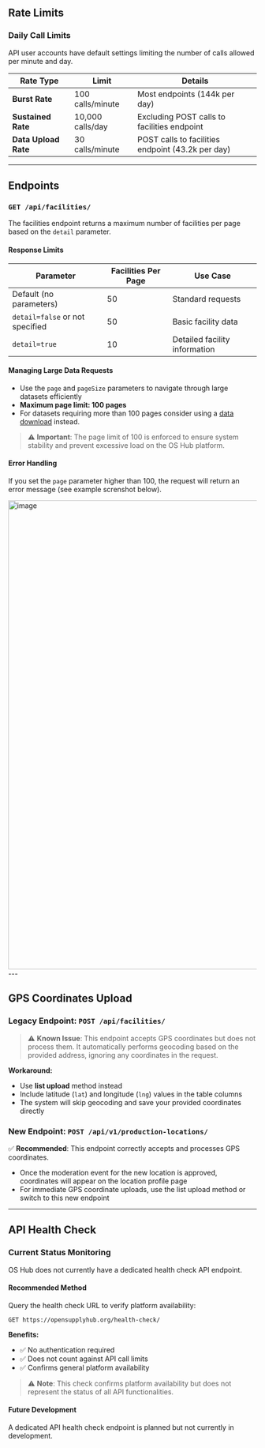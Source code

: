 ## Rate Limits

### Daily Call Limits

API user accounts have default settings limiting the number of calls allowed per minute and day.

| Rate Type | Limit | Details |
|-----------|-------|---------|
| **Burst Rate** | 100 calls/minute | Most endpoints (144k per day) |
| **Sustained Rate** | 10,000 calls/day | Excluding POST calls to facilities endpoint |
| **Data Upload Rate** | 30 calls/minute | POST calls to facilities endpoint (43.2k per day) |

---

## Endpoints

### `GET /api/facilities/`

The facilities endpoint returns a maximum number of facilities per page based on the `detail` parameter.

#### Response Limits

| Parameter | Facilities Per Page | Use Case |
|-----------|-------------------|----------|
| Default (no parameters) | 50 | Standard requests |
| `detail=false` or not specified | 50 | Basic facility data |
| `detail=true` | 10 | Detailed facility information |

#### Managing Large Data Requests

- Use the `page` and `pageSize` parameters to navigate through large datasets efficiently
- **Maximum page limit: 100 pages**
- For datasets requiring more than 100 pages consider using a [data download](https://info.opensupplyhub.org/premium-data-downloads-analysis) instead.

> ⚠️ **Important**: The page limit of 100 is enforced to ensure system stability and prevent excessive load on the OS Hub platform.

#### Error Handling

If you set the `page` parameter higher than 100, the request will return an error message (see example screnshot below).

<img width="1932" height="950" alt="image" src="https://github.com/user-attachments/assets/7c12a0e0-67cb-4f65-b91f-2c1405146f68" />
---

## GPS Coordinates Upload

### Legacy Endpoint: `POST /api/facilities/`

> ⚠️ **Known Issue**: This endpoint accepts GPS coordinates but does not process them. It automatically performs geocoding based on the provided address, ignoring any coordinates in the request.

**Workaround:**
- Use **list upload** method instead
- Include latitude (`lat`) and longitude (`lng`) values in the table columns
- The system will skip geocoding and save your provided coordinates directly

### New Endpoint: `POST /api/v1/production-locations/`

✅ **Recommended**: This endpoint correctly accepts and processes GPS coordinates.

- Once the moderation event for the new location is approved, coordinates will appear on the location profile page
- For immediate GPS coordinate uploads, use the list upload method or switch to this new endpoint

---

## API Health Check

### Current Status Monitoring

OS Hub does not currently have a dedicated health check API endpoint.

#### Recommended Method

Query the health check URL to verify platform availability:

```
GET https://opensupplyhub.org/health-check/
```

**Benefits:**
- ✅ No authentication required
- ✅ Does not count against API call limits
- ✅ Confirms general platform availability

> ⚠️ **Note**: This check confirms platform availability but does not represent the status of all API functionalities.

#### Future Development

A dedicated API health check endpoint is planned but not currently in development.
